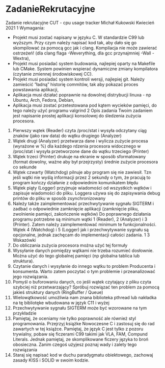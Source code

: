 # ZadanieRekrutacyjne

Zadanie rekrutacyjne CUT - cpu usage tracker
Michał Kukowski
Kwiecień 2021
1 Wymagania:
- Projekt musi zostać napisany w języku C. W standardzie C99 lub wyższym. Przy czym należy napisać
kod tak, aby dało się go skompilować za pomocą gcc jak i clang. Kompilacja nie może zawierać ostrzeżeń!
(dla clang flaga -Weverything, dla gcc przynajmniej -Wall -Wextra),
- Projekt musi posiadać system budowania, najlepiej oparty na Makefile lub CMake. System powinien
wspierać dynamiczne zmiany kompilatora (czytanie zmiennej środowiskowej CC).
- Projekt musi posiadać system kontroli wersji, najlepiej git. Należy zamieścić ”ładną” historię commitów,
tak aby pokazać proces powstawania aplikacji,
- Aplikacja musi działać poprawnie na dowolnej distrybucji linuxa - np Ubuntu, Arch, Fedora, Debian,
- Aplikacja musi zostać przetestowana pod kątem wycieków pamięci, do tego należy użyć programu
valgrind
2 Opis zadania
Twoim zadaniem jest napisanie prostej aplikacji konsolowej do śledzenia zużycia procesora.
1. Pierwszy wątek (Reader) czyta /proc/stat i wysyła odczytany ciąg znaków (jako raw data) do wątku
drugiego (Analyzer)
2. Wątek drugi (Analyzer) przetwarza dane i wylicza zużycie procesa (wyrażone w %) dla każdego rdzenia
procesora widocznego w /proc/stat i wysyła przetworzone dane do wątku trzeciego (Printer)
3. Wątek trzeci (Printer) drukuje na ekranie w sposób sformatowany (format dowolny, ważne aby był
przejrzysty) średnie zużycie procesora co sekunde
4. Wątek czwarty (Watchdog) pilnuje aby program się nie zawiesił. Tzn jeśli wątki nie wyślą informacji
przez 2 sekundy o tym, że pracują to program kończy działanie z odpowiednim komunikatem błędu
5. Wątek piąty (Logger) przyjmuje wiadomości od wszystkich wątków i zapisuje wiadomości do pliku.
Loggera używa się do zapisywania debug printów do pliku w sposób zsynchronizowany
6. Należy także zaimplementować przechwytywanie sygnału SIGTERM i zadbać o odpowiednie zamknięcie
aplikacji (zamknięcie pliku, zwolnienie pamięci, zakończenie wątków)
Do poprawnego działania programu potrzebne są minimum wątki 1 (Reader), 2 (Analyzer) i 3 (Printer). Zatem należy zaimplementować minimum te funkcjonalności. Wątek 4 (Watchdog) i 5 (Logger) jak i
przechwytywanie sygnału są opcjonalne, jednak zachęcam do implementacji całości zadania.
1
3 Wskazówki
1. Do obliczania zużycia procesora można użyć tej formuły
2. Wysyłanie danych pomiędzy wątkami nie trzeba rozumieć dosłownie. Można użyć do tego globalnej
pamięci (np globalna tablica lub struktura).
3. Czytanie danych i wysyłanie do innego wątku to problem Producenta i konsumenta. Warto zatem
poczytać o tym problemie i przeanalizować jego rozwiązania.
4. Pomyśl o buforowaniu danych, co jeśli wątek czytający z pliku czyta szybciej niż przetwarzający?
Spróbuj rozwiązać ten problem za pomocą jakieś struktury danych (RingBuffer / Queue)
5. Wielowątkowość umożliwia nam znana biblioteka pthread lub nakładka na tę bibliotęke wbudowana w
język C11 i wyżej
6. Przechwytywanie sygnału SIGTERM może być wzorowane na tym przykładzie
7. Pamiętaj, że oceniamy nie tylko poprawność ale również styl programowania. Przejrzyj książke Nowoczesne C i zastosuj się do rad zawartych w tej książce. Pamiętaj, że język C jest tylko z pozoru trywialny,
pobaw się ficzerami C99 takimi jak VLA, FAM, Compund Literals. Jednak pamiętaj, ze skomplikowane
ficzery języka to broń obosieczna. Zanim czegoś użyjesz poznaj wady i zalety tego rozwiązania
8. Staraj się napisać kod w duchu paradygmatu obiektowego, zachowaj zasady KISS i SOLID w swoim
kodzie.

